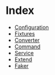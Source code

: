Index
=====

- [Configuration](configuration.md)
- [Fixtures](fixtures.md)
- [Converter](converter.md)
- [Command](command.md)
- [Service](service.md)
- [Extend](extend.md)
- [Faker](faker.md)